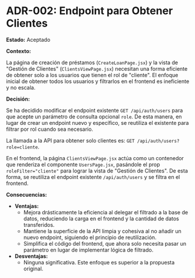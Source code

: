 # ADR-002: Endpoint para Obtener Clientes

**Estado:** Aceptado

**Contexto:**

La página de creación de préstamos (`CreateLoanPage.jsx`) y la vista de "Gestión de Clientes" (`ClientsViewPage.jsx`) necesitan una forma eficiente de obtener solo a los usuarios que tienen el rol de "cliente". El enfoque inicial de obtener todos los usuarios y filtrarlos en el frontend es ineficiente y no escala.

**Decisión:**

Se ha decidido modificar el endpoint existente `GET /api/auth/users` para que acepte un parámetro de consulta opcional `role`. De esta manera, en lugar de crear un endpoint nuevo y específico, se reutiliza el existente para filtrar por rol cuando sea necesario.

La llamada a la API para obtener solo clientes es: `GET /api/auth/users?role=cliente`.

En el frontend, la página `ClientsViewPage.jsx` actúa como un contenedor que renderiza el componente `UsersPage.jsx`, pasándole el prop `roleFilter="cliente"` para lograr la vista de "Gestión de Clientes". De esta forma, se reutiliza el endpoint existente `/api/auth/users` y se filtra en el frontend.

**Consecuencias:**

*   **Ventajas:**
    *   Mejora drásticamente la eficiencia al delegar el filtrado a la base de datos, reduciendo la carga en el frontend y la cantidad de datos transferidos.
    *   Mantiene la superficie de la API limpia y cohesiva al no añadir un nuevo endpoint, siguiendo el principio de reutilización.
    *   Simplifica el código del frontend, que ahora solo necesita pasar un parámetro en lugar de implementar lógica de filtrado.
*   **Desventajas:**
    *   Ninguna significativa. Este enfoque es superior a la propuesta original.
